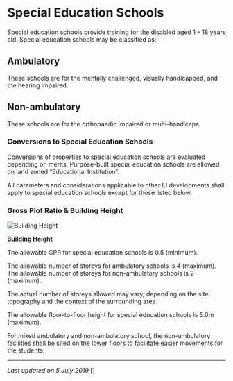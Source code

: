# Special Education Schools

Special education schools provide training for the disabled aged 1 – 18 years old. Special education schools may be classified as:

## Ambulatory
These schools are for the mentally challenged, visually handicapped, and the hearing impaired.

## Non-ambulatory
These schools are for the orthopaedic impaired or multi-handicaps.

### Conversions to Special Education Schools

Conversions of properties to special education schools are evaluated depending on merits. Purpose-built special education schools are allowed on land zoned “Educational Institution”.

All parameters and considerations applicable to other EI developments shall apply to special education schools except for those listed below.

### Gross Plot Ratio & Building Height

![Building Height](https://www.ura.gov.sg/-/media/Corporate/Guidelines/Development-control/Others/E05_Special_Education_Schools.jpg?h=100%25&w=100%25)

**Building Height**

The allowable GPR for special education schools is 0.5 (minimum).

The allowable number of storeys for ambulatory schools is 4 (maximum). The allowable number of storeys for non-ambulatory schools is 2 (maximum).

The actual number of storeys allowed may vary, depending on the site topography and the context of the surrounding area.

The allowable floor-to-floor height for special education schools is 5.0m (maximum).

For mixed ambulatory and non-ambulatory school, the non-ambulatory facilities shall be sited on the lower floors to facilitate easier movements for the students.

---

*Last updated on 5 July 2019* []
